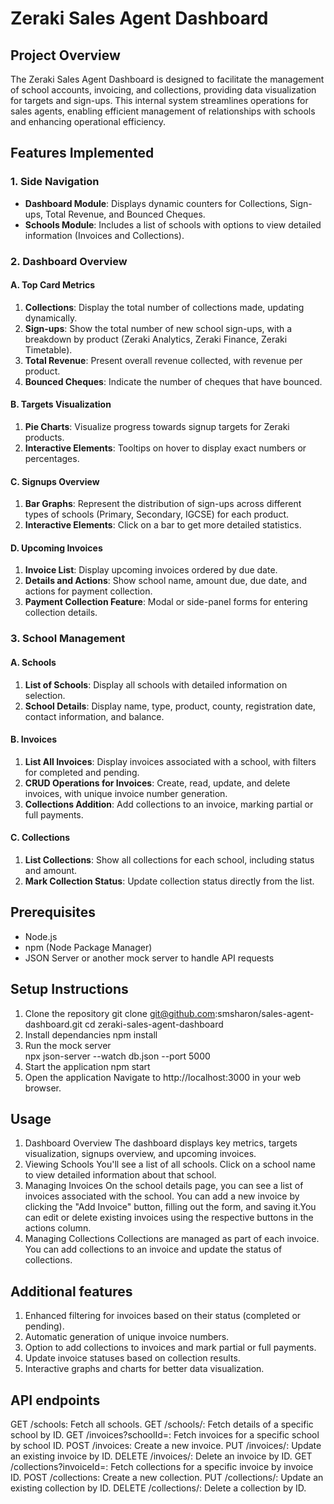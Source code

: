 # Zeraki Sales Agent Dashboard

## Project Overview
The Zeraki Sales Agent Dashboard is designed to facilitate the management of school accounts, invoicing, and collections, providing data visualization for targets and sign-ups. This internal system streamlines operations for sales agents, enabling efficient management of relationships with schools and enhancing operational efficiency.

## Features Implemented

### 1. Side Navigation
- **Dashboard Module**: Displays dynamic counters for Collections, Sign-ups, Total Revenue, and Bounced Cheques.
- **Schools Module**: Includes a list of schools with options to view detailed information (Invoices and Collections).

### 2. Dashboard Overview
#### A. Top Card Metrics
1. **Collections**: Display the total number of collections made, updating dynamically.
2. **Sign-ups**: Show the total number of new school sign-ups, with a breakdown by product (Zeraki Analytics, Zeraki Finance, Zeraki Timetable).
3. **Total Revenue**: Present overall revenue collected, with revenue per product.
4. **Bounced Cheques**: Indicate the number of cheques that have bounced.

#### B. Targets Visualization
1. **Pie Charts**: Visualize progress towards signup targets for Zeraki products.
2. **Interactive Elements**: Tooltips on hover to display exact numbers or percentages.

#### C. Signups Overview
1. **Bar Graphs**: Represent the distribution of sign-ups across different types of schools (Primary, Secondary, IGCSE) for each product.
2. **Interactive Elements**: Click on a bar to get more detailed statistics.

#### D. Upcoming Invoices
1. **Invoice List**: Display upcoming invoices ordered by due date.
2. **Details and Actions**: Show school name, amount due, due date, and actions for payment collection.
3. **Payment Collection Feature**: Modal or side-panel forms for entering collection details.

### 3. School Management
#### A. Schools
1. **List of Schools**: Display all schools with detailed information on selection.
2. **School Details**: Display name, type, product, county, registration date, contact information, and balance.

#### B. Invoices
1. **List All Invoices**: Display invoices associated with a school, with filters for completed and pending.
2. **CRUD Operations for Invoices**: Create, read, update, and delete invoices, with unique invoice number generation.
3. **Collections Addition**: Add collections to an invoice, marking partial or full payments.

#### C. Collections
1. **List Collections**: Show all collections for each school, including status and amount.
2. **Mark Collection Status**: Update collection status directly from the list.

## Prerequisites
- Node.js
- npm (Node Package Manager)
- JSON Server or another mock server to handle API requests

## Setup Instructions
1. Clone the repository
   git clone git@github.com:smsharon/sales-agent-dashboard.git
   cd zeraki-sales-agent-dashboard
2. Install dependancies
   npm install
3. Run the mock server   
   npx json-server --watch db.json --port 5000
4. Start the application
   npm start
5. Open the application
   Navigate to http://localhost:3000 in your web browser.

## Usage
1. Dashboard Overview
   The dashboard displays key metrics, targets visualization, signups overview, and upcoming invoices.  
2. Viewing Schools
   You'll see a list of all schools. Click on a school name to view detailed information about that school. 
3. Managing Invoices
   On the school details page, you can see a list of invoices associated with the school.
   You can add a new invoice by clicking the "Add Invoice" button, filling out the form, and saving it.You can edit or delete existing invoices using the respective buttons in the actions column.
4. Managing Collections
   Collections are managed as part of each invoice. You can add collections to an invoice and update the status of collections.

## Additional features
   1. Enhanced filtering for invoices based on their status (completed or pending).
   2. Automatic generation of unique invoice numbers.
   3. Option to add collections to invoices and mark partial or full payments.
   4. Update invoice statuses based on collection results.
   5. Interactive graphs and charts for better data visualization.   

## API endpoints
   GET /schools: Fetch all schools.
   GET /schools/: Fetch details of a specific school by ID.
   GET /invoices?schoolId=: Fetch invoices for a specific school by school ID.
   POST /invoices: Create a new invoice.
   PUT /invoices/: Update an existing invoice by ID.
   DELETE /invoices/: Delete an invoice by ID.
   GET /collections?invoiceId=: Fetch collections for a specific invoice by invoice ID.
   POST /collections: Create a new collection.
   PUT /collections/: Update an existing collection by ID.
   DELETE /collections/: Delete a collection by ID.
  
